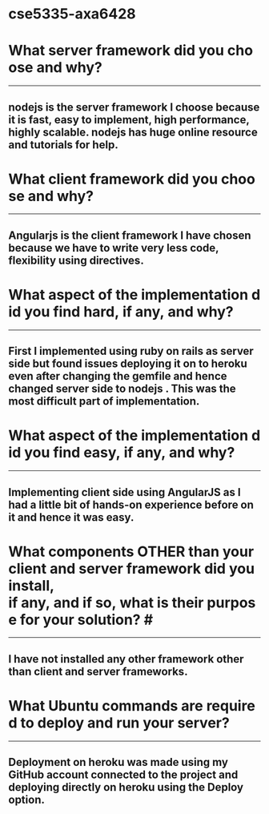 # cse5335-axa6428

 # What server framework did you choose and why? #
 -------------------------------------------------
 nodejs is the server framework I choose because it is fast, easy to implement, high performance, highly scalable. nodejs has huge online resource and tutorials for help.
--------------------------------------------------
 # What client framework did you choose and why? #
 -------------------------------------------------
 Angularjs is the client framework I have chosen because we have to write very less code, flexibility using directives.
 -------------------------------------------------
 # What aspect of the implementation did you find hard, if any, and why? #
 -------------------------------------------------------------------------
 First I implemented using ruby on rails as server side but found issues deploying it on to heroku even after changing
 the gemfile and hence changed server side to nodejs . This was the most difficult part of implementation.
 -------------------------------------------------------------------------
 # What aspect of the implementation did you find easy, if any, and why? #
 -------------------------------------------------------------------------
 Implementing client side using AngularJS as I had a little bit of hands-on experience before on it and hence it was easy.
 -------------------------------------------------------------------------
 # What components OTHER than your client and server framework did you install,  if any, and if so, what is their purpose for your solution? #
 ---------------------------------------------------------------------------------------------------------------------------------------------
 I have not installed any other framework other than client and server frameworks.
 ---------------------------------------------------------------------------------------------------------------------------------------------
 # What Ubuntu commands are required to deploy and run your server? #
 --------------------------------------------------------------------
 Deployment on heroku was made using my GitHub account connected to the project and deploying directly on heroku using the Deploy option.
 --------------------------------------------------------------------
